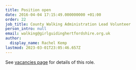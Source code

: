 ```yaml
---
title: Position open
date: 2016-04-04 17:15:49.000000000 +01:00
order: 22
job_title: County Walking Administration Lead Volunteer
person_intro: null
email: walking@girlguidinghertfordshire.org.uk
author:
  display_name: Rachel Kemp
lastmod: 2023-03-01T23:05:46.657Z
---
```

See [vacancies page](/get-involved/vacancies/#county-walking-team-administrator) for details of this role.
